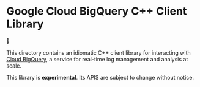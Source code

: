 # Google Cloud BigQuery C++ Client Library

:construction:

This directory contains an idiomatic C++ client library for interacting with
[Cloud BigQuery](https://cloud.google.com/bigquery/),
a service for real-time log management and analysis at scale.

This library is **experimental**. Its APIS are subject to change without notice.
